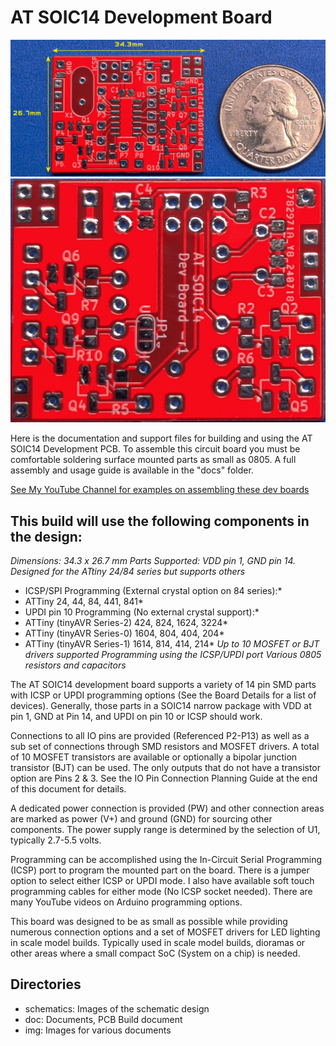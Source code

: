 # AT SOIC14 Development Board

![Top](img/ATSOIC14_r1_pcb_f.jpg)
![Bottom](img/ATSOIC14_r1_pcb_b.jpg)

Here is the documentation and support files for building and using the AT SOIC14 Development PCB. 
To assemble this circuit board you must be comfortable soldering surface mounted parts as small as 0805.
A full assembly and usage guide is available in the "docs" folder.
 
[See My YouTube Channel for examples on assembling these dev boards](https://www.youtube.com/@Johnny_Electronic/playlists)

## This build will use the following components in the design:

*Dimensions: 34.3 x 26.7 mm*
*Parts Supported: VDD pin 1, GND pin 14. Designed for the ATtiny 24/84 series but supports others*
*  ICSP/SPI Programming (External crystal option on 84 series):*
*    ATTiny 24, 44, 84, 441, 841*
*  UPDI pin 10 Programming (No external crystal support):*
*    ATTiny (tinyAVR Series-2) 424, 824, 1624, 3224*
*    ATTiny (tinyAVR Series-0) 1604, 804, 404, 204*
*    ATTiny (tinyAVR Series-1) 1614, 814, 414, 214*
*Up to 10 MOSFET or BJT drivers supported*
*Programming using the ICSP/UPDI port*
*Various 0805 resistors and capacitors*

The AT SOIC14 development board supports a variety of 14 pin SMD parts with ICSP or UPDI programming options (See the Board Details for a list of devices). Generally, those parts in a SOIC14 narrow package with VDD at pin 1, GND at Pin 14, and UPDI on pin 10 or ICSP should work.  

Connections to all IO pins are provided (Referenced P2-P13) as well as a sub set of connections through SMD resistors and MOSFET drivers. A total of 10 MOSFET transistors are available or optionally a bipolar junction transistor (BJT) can be used. The only outputs that do not have a transistor option are Pins 2 & 3. See the IO Pin Connection Planning Guide at the end of this document for details.

A dedicated power connection is provided (PW) and other connection areas are marked as power (V+) and ground (GND) for sourcing other components. The power supply range is determined by the selection of U1, typically 2.7-5.5 volts. 

Programming can be accomplished using the In-Circuit Serial Programming (ICSP) port to program the mounted part on the board. There is a jumper option to select either ICSP or UPDI mode. I also have available soft touch programming cables for either mode (No ICSP socket needed). There are many YouTube videos on Arduino programming options.

This board was designed to be as small as possible while providing numerous connection options and a set of MOSFET drivers for LED lighting in scale model builds. Typically used in scale model builds, dioramas or other areas where a small compact SoC (System on a chip) is needed.


## Directories
- schematics: Images of the schematic design
- doc: Documents, PCB Build document 
- img: Images for various documents






